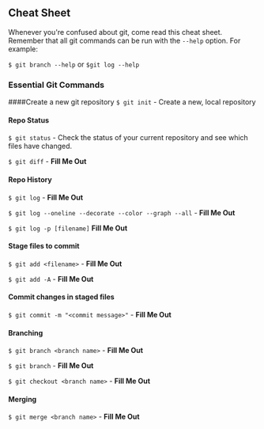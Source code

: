 ## Cheat Sheet

Whenever you're confused about git, come read this cheat sheet. Remember that all git commands can be run with the `--help` option. For example:

`$ git branch --help` or `$git log --help`

### Essential Git Commands

####Create a new git repository
`$ git init` - Create a new, local repository

#### Repo Status
`$ git status` - Check the status of your current repository and see which files have changed.

`$ git diff` - __Fill Me Out__

#### Repo History
`$ git log` - __Fill Me Out__

`$ git log --oneline --decorate --color --graph --all` - __Fill Me Out__

`$ git log -p [filename]` __Fill Me Out__

#### Stage files to commit
`$ git add <filename>` - __Fill Me Out__

`$ git add -A` - __Fill Me Out__

#### Commit changes in staged files
`$ git commit -m "<commit message>"` - __Fill Me Out__

#### Branching
`$ git branch <branch name>` - __Fill Me Out__

`$ git branch` - __Fill Me Out__

`$ git checkout <branch name>` - __Fill Me Out__

#### Merging

`$ git merge <branch name>` - __Fill Me Out__